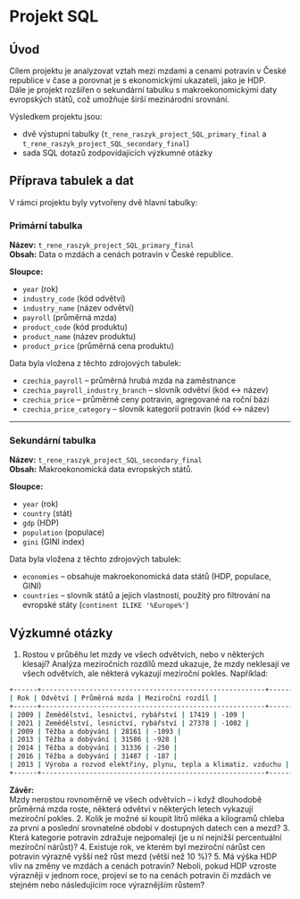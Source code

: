 # Projekt SQL

## Úvod
Cílem projektu je analyzovat vztah mezi mzdami a cenami potravin v České republice v čase a porovnat je s ekonomickými ukazateli, jako je HDP.  
Dále je projekt rozšířen o sekundární tabulku s makroekonomickými daty evropských států, což umožňuje širší mezinárodní srovnání.  

Výsledkem projektu jsou:
- dvě výstupní tabulky (`t_rene_raszyk_project_SQL_primary_final` a `t_rene_raszyk_project_SQL_secondary_final`)
- sada SQL dotazů zodpovídajících výzkumné otázky

## Příprava tabulek a dat
V rámci projektu byly vytvořeny dvě hlavní tabulky:

### Primární tabulka  
**Název:** `t_rene_raszyk_project_SQL_primary_final`  
**Obsah:** Data o mzdách a cenách potravin v České republice.  

**Sloupce:**  
- `year` (rok)  
- `industry_code` (kód odvětví)  
- `industry_name` (název odvětví)  
- `payroll` (průměrná mzda)  
- `product_code` (kód produktu)  
- `product_name` (název produktu)  
- `product_price` (průměrná cena produktu)  

Data byla vložena z těchto zdrojových tabulek:  
- `czechia_payroll` – průměrná hrubá mzda na zaměstnance  
- `czechia_payroll_industry_branch` – slovník odvětví (kód ↔ název)  
- `czechia_price` – průměrné ceny potravin, agregované na roční bázi  
- `czechia_price_category` – slovník kategorií potravin (kód ↔ název)  

---

### Sekundární tabulka  
**Název:** `t_rene_raszyk_project_SQL_secondary_final`  
**Obsah:** Makroekonomická data evropských států.  

**Sloupce:**  
- `year` (rok)  
- `country` (stát)  
- `gdp` (HDP)  
- `population` (populace)  
- `gini` (GINI index)  

Data byla vložena z těchto zdrojových tabulek:  
- `economies` – obsahuje makroekonomická data států (HDP, populace, GINI)  
- `countries` – slovník států a jejich vlastností, použitý pro filtrování na evropské státy (`continent ILIKE '%Europe%'`)  



## Výzkumné otázky
1. Rostou v průběhu let mzdy ve všech odvětvích, nebo v některých klesají?
    Analýza meziročních rozdílů mezd ukazuje, že mzdy neklesají ve všech odvětvích, ale některá vykazují meziroční pokles. Například:
```bash
+------+--------------------------------------------------------+---------------+-----------------+
| Rok | Odvětví | Průměrná mzda | Meziroční rozdíl |
+------+--------------------------------------------------------+---------------+-----------------+
| 2009 | Zemědělství, lesnictví, rybářství | 17419 | -109 |
| 2021 | Zemědělství, lesnictví, rybářství | 27378 | -1082 |
| 2009 | Těžba a dobývání | 28161 | -1093 |
| 2013 | Těžba a dobývání | 31586 | -928 |
| 2014 | Těžba a dobývání | 31336 | -250 |
| 2016 | Těžba a dobývání | 31487 | -187 |
| 2013 | Výroba a rozvod elektřiny, plynu, tepla a klimatiz. vzduchu | 40531 | -1851 |
+------+--------------------------------------------------------+---------------+-----------------+
```
**Závěr:**  
Mzdy nerostou rovnoměrně ve všech odvětvích – i když dlouhodobě průměrná mzda roste, některá odvětví v některých letech vykazují meziroční pokles.
2. Kolik je možné si koupit litrů mléka a kilogramů chleba za první a poslední srovnatelné období v dostupných datech cen a mezd? 
3. Která kategorie potravin zdražuje nejpomaleji (je u ní nejnižší percentuální meziroční nárůst)? 
4. Existuje rok, ve kterém byl meziroční nárůst cen potravin výrazně vyšší než růst mezd (větší než 10 %)? 
5. Má výška HDP vliv na změny ve mzdách a cenách potravin? Neboli, pokud HDP vzroste výrazněji v jednom roce, projeví se to na cenách potravin či mzdách ve stejném nebo následujícím roce výraznějším růstem?

